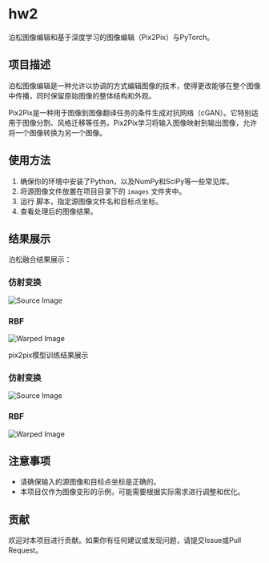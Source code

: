 
# hw2

泊松图像编辑和基于深度学习的图像编辑（Pix2Pix）与PyTorch。

## 项目描述

泊松图像编辑是一种允许以协调的方式编辑图像的技术，使得更改能够在整个图像中传播，同时保留原始图像的整体结构和外观。

Pix2Pix是一种用于图像到图像翻译任务的条件生成对抗网络（cGAN）。它特别适用于图像分割、风格迁移等任务。Pix2Pix学习将输入图像映射到输出图像，允许将一个图像转换为另一个图像。

## 使用方法

1. 确保你的环境中安装了Python，以及NumPy和SciPy等一些常见库。
2. 将源图像文件放置在项目目录下的 `images` 文件夹中。
3. 运行 脚本，指定源图像文件名和目标点坐标。
4. 查看处理后的图像结果。

## 结果展示

泊松融合结果展示：

### 仿射变换
![Source Image](0674e89f15384ba80263593c059e81d5.png)

### RBF
![Warped Image](feb3e54c0d044afc4cb1bd8032e4a539.png)

pix2pix模型训练结果展示

### 仿射变换
![Source Image](0674e89f15384ba80263593c059e81d5.png)

### RBF
![Warped Image](feb3e54c0d044afc4cb1bd8032e4a539.png)

## 注意事项

- 请确保输入的源图像和目标点坐标是正确的。
- 本项目仅作为图像变形的示例，可能需要根据实际需求进行调整和优化。

## 贡献

欢迎对本项目进行贡献。如果你有任何建议或发现问题，请提交Issue或Pull Request。
